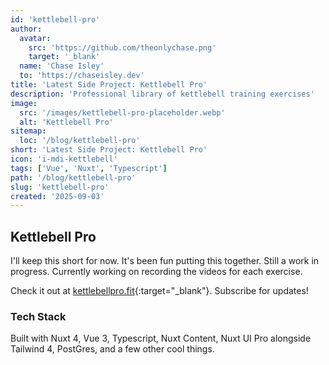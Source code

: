 ```yaml
---
id: 'kettlebell-pro'
author: 
  avatar:
    src: 'https://github.com/theonlychase.png'
    target: '_blank'
  name: 'Chase Isley'
  to: 'https://chaseisley.dev'
title: 'Latest Side Project: Kettlebell Pro'
description: 'Professional library of kettlebell training exercises'
image: 
  src: '/images/kettlebell-pro-placeholder.webp'
  alt: 'Kettlebell Pro'
sitemap:
  loc: '/blog/kettlebell-pro'
short: 'Latest Side Project: Kettlebell Pro'
icon: 'i-mdi-kettlebell'
tags: ['Vue', 'Nuxt', 'Typescript']
path: '/blog/kettlebell-pro'
slug: 'kettlebell-pro'
created: '2025-09-03'
---
```


## Kettlebell Pro

I'll keep this short for now. It's been fun putting this together. Still a work in progress. Currently working on recording the videos for each exercise. 

Check it out at [kettlebellpro.fit](https://kettlebellpro.fit){:target="_blank"}. Subscribe for updates!

### Tech Stack

Built with Nuxt 4, Vue 3, Typescript, Nuxt Content, Nuxt UI Pro alongside Tailwind 4, PostGres, and a few other cool things.


